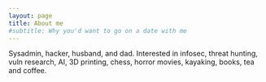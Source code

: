 ```yaml
---
layout: page
title: About me
#subtitle: Why you'd want to go on a date with me
---
```


Sysadmin, hacker, husband, and dad. Interested in infosec, threat hunting, vuln research, AI, 3D printing, chess, horror movies, kayaking, books, tea and coffee.
